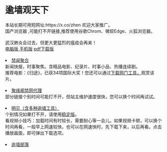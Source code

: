 # 逾墙观天下
<div>本站长期可用短网址:https://x.co/zhen 欢迎大家推广。</div>
<div>国产浏览器 ,可能打不开链接,推荐使用谷歌Chrom、微软Edge、火狐浏览器。</div>
<div><BR></div>
<div>武汉肺炎会过去，但更大更猛烈的瘟疫会再来！<div>
<div><a href=https://github.com/zh99/1/wiki/%E5%86%8D%E8%AE%BA%EF%BC%9A%E6%AD%A6%E6%B1%89%E8%82%BA%E7%82%8E%E4%BC%9A%E8%BF%87%E5%8E%BB%EF%BC%8C%E4%BD%86%E6%9B%B4%E5%A4%A7%E6%9B%B4%E7%8C%9B%E7%83%88%E7%9A%84%E7%98%9F%E7%96%AB%E4%BC%9A%E5%86%8D%E6%9D%A5" title="" target="_blank">电脑版 </a> <a href="https://github.com/wlrgim293/www/blob/master/README.md" title="" target="_blank">手机版</a></font> <a href="https://www.bannedbook.org/bnews/wp-content/uploads/2020/02/lunwy.pdf" title="" target="_blank"> pdf下载版 </a></font> <div>
<div><BR></div>
  <li><font class="ws11"><a href= https://github.com/gfw-breaker/banned-news1/blob/master/README.md title="" target="_blank">禁闻聚合</a></font></li>
  <div>新闻快报，时事聚焦。含精品电影、纪录片、时事小品、热播连续剧。</font></li></div> 
  <div>推荐电影：《归途》，已获34项国际大奖！您还可以通过<a href="https://github.com/wlrgim293/www/blob/master/README.md"" title="" target="_blank">下载网门工具，</a></font>观赏该片。</font></li></div>
<div><BR></div>
<li><font class="ws11"><a href="https://github.com/jyg66/4/wiki" title="" target="_blank">聚缘阁禁网代理</a></font></li   
 
<div>部分链接个别时间可能打不开，但站主维护速度很快，您可以换个时间再试试。</font></li></div> 
<div><BR></div> 
 <li><font class="ws11"><a href="https://gitlab.com/szzdlab/www/blob/master/README.md" title="" target="_blank">明见（含多种逾墙工具）</a></font></li  
<div>个别情况如果打不开，请使用<a href="https://github.com/wlrgim293/www/blob/master/README.md" title="" target="_blank">稳定版</a></font>。</font></li></div> 
 <div>看视频小技巧：加载时间有时较长，需要耐心等一会儿。如果视频卡顿，可以换个时间再看，一般早上网速较快，也可以在网速快时，先下载下来，以后再看。点击播放画面，即可弹出下载选项。</font></li></div>


<div><BR></div>
    
<li><font class="ws11"><a href="https://github.com/osurf/1zdy/blob/master/README.md" title="" target="_blank">逾墙部落</a></font></li>
<div><BR></div>
 
